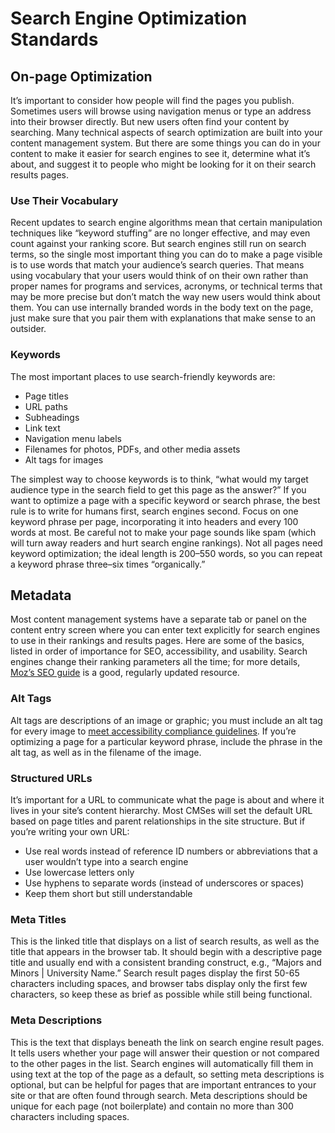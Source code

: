 # Search Engine Optimization Standards
## On-page Optimization			
It’s important to consider how people will find the pages you publish. Sometimes users will browse using navigation menus or type an address into their browser directly. But new users often find your content by searching. Many technical aspects of search optimization are built into your content management system. But there are some things you can do in your content to make it easier for search engines to see it, determine what it’s about, and suggest it to people who might be looking for it on their search results pages. 
### Use Their Vocabulary
Recent updates to search engine algorithms mean that certain manipulation techniques like “keyword stuffing” are no longer effective, and may even count against your ranking score. But search engines still run on search terms, so the single most important thing you can do to make a page visible is to use words that match your audience’s search queries. 
That means using vocabulary that your users would think of on their own rather than proper names for programs and services, acronyms, or technical terms that may be more precise but don’t match the way new users would think about them. You can use internally branded words in the body text on the page, just make sure that you pair them with explanations that make sense to an outsider.
### Keywords
The most important places to use search-friendly keywords are:
* Page titles
* URL paths
* Subheadings
* Link text
* Navigation menu labels
* Filenames for photos, PDFs, and other media assets
* Alt tags for images

The simplest way to choose keywords is to think, “what would my target audience type in the search field to get this page as the answer?” 
If you want to optimize a page with a specific keyword or search phrase, the best rule is to write for humans first, search engines second. Focus on one keyword phrase per page, incorporating it into headers and every 100 words at most. Be careful not to make your page sounds like spam (which will turn away readers and hurt search engine rankings). Not all pages need keyword optimization; the ideal length is 200–550 words, so you can repeat a keyword phrase three–six times “organically.”

## Metadata
Most content management systems have a separate tab or panel on the content entry screen where you can enter text explicitly for search engines to use in their rankings and results pages. Here are some of the basics, listed in order of importance for SEO, accessibility, and usability. Search engines change their ranking parameters all the time; for more details, [Moz’s SEO guide](https://moz.com/learn/seo/on-site-seo) is a good, regularly updated resource.

### Alt Tags
Alt tags are descriptions of an image or graphic; you must include an alt tag for every image to [meet accessibility compliance guidelines](https://webaim.org/techniques/alttext/). If you’re optimizing a page for a particular keyword phrase, include the phrase in the alt tag, as well as in the filename of the image.

### Structured URLs
It’s important for a URL to communicate what the page is about and where it lives in your site’s content hierarchy. Most CMSes will set the default URL based on page titles and parent relationships in the site structure. But if you’re writing your own URL:
* Use real words instead of reference ID numbers or abbreviations that a user wouldn’t type into a search engine
* Use lowercase letters only
* Use hyphens to separate words (instead of underscores or spaces)
* Keep them short but still understandable

### Meta Titles
This is the linked title that displays on a list of search results, as well as the title that appears in the browser tab. It should begin with a descriptive page title and usually end with a consistent branding construct, e.g., “Majors and Minors | University Name.” Search result pages display the first 50-65 characters including spaces, and browser tabs display only the first few characters, so keep these as brief as possible while still being functional.

### Meta Descriptions
This is the text that displays beneath the link on search engine result pages. It tells users whether your page will answer their question or not compared to the other pages in the list. Search engines will automatically fill them in using text at the top of the page as a default, so setting meta descriptions is optional, but can be helpful for pages that are important entrances to your site or that are often found through search. Meta descriptions should be unique for each page (not boilerplate) and contain no more than 300 characters including spaces.
